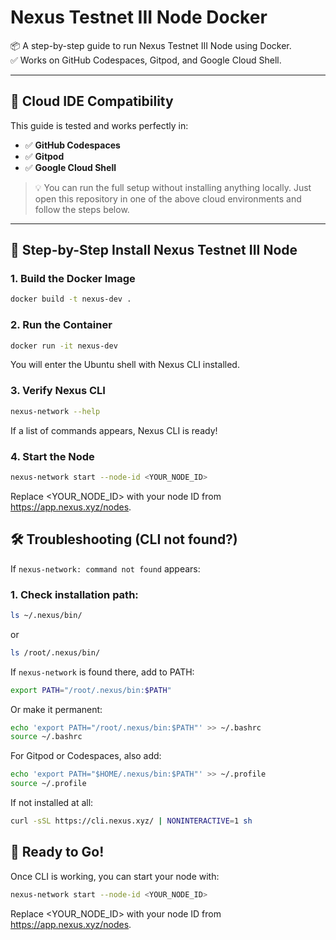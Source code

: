 # Nexus Testnet III Node Docker

📦 A step-by-step guide to run Nexus Testnet III Node using Docker.  
✅ Works on GitHub Codespaces, Gitpod, and Google Cloud Shell.

---

## 🔧 Cloud IDE Compatibility

This guide is tested and works perfectly in:

- ✅ **GitHub Codespaces**
- ✅ **Gitpod**
- ✅ **Google Cloud Shell**

> 💡 You can run the full setup without installing anything locally. Just open this repository in one of the above cloud environments and follow the steps below.

---

## 🚀 Step-by-Step Install Nexus Testnet III Node

### 1. Build the Docker Image
```bash
docker build -t nexus-dev .
```

### 2. Run the Container
```bash
docker run -it nexus-dev
```
You will enter the Ubuntu shell with Nexus CLI installed.

### 3. Verify Nexus CLI
```bash
nexus-network --help
```
If a list of commands appears, Nexus CLI is ready!

### 4. Start the Node
```bash
nexus-network start --node-id <YOUR_NODE_ID>
```
Replace <YOUR_NODE_ID> with your node ID from https://app.nexus.xyz/nodes.

## 🛠 Troubleshooting (CLI not found?)

If `nexus-network: command not found` appears:

### 1. Check installation path:
```bash
ls ~/.nexus/bin/
```

or

```bash
ls /root/.nexus/bin/
```

If `nexus-network` is found there, add to PATH:
```bash
export PATH="/root/.nexus/bin:$PATH"
```

Or make it permanent:

```bash
echo 'export PATH="/root/.nexus/bin:$PATH"' >> ~/.bashrc
source ~/.bashrc
```

For Gitpod or Codespaces, also add:

```bash
echo 'export PATH="$HOME/.nexus/bin:$PATH"' >> ~/.profile
source ~/.profile
```

If not installed at all:

```bash
curl -sSL https://cli.nexus.xyz/ | NONINTERACTIVE=1 sh
```

## 🙌 Ready to Go!

Once CLI is working, you can start your node with:

```bash
nexus-network start --node-id <YOUR_NODE_ID>
```
Replace <YOUR_NODE_ID> with your node ID from https://app.nexus.xyz/nodes.